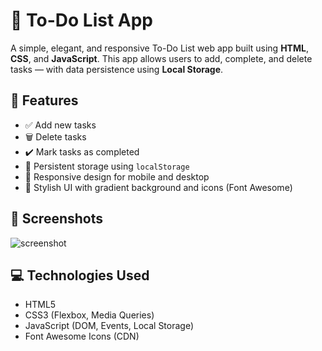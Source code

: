 # 📝 To-Do List App

A simple, elegant, and responsive To-Do List web app built using **HTML**, **CSS**, and **JavaScript**. This app allows users to add, complete, and delete tasks — with data persistence using **Local Storage**.

## 🚀 Features

- ✅ Add new tasks
- 🗑 Delete tasks
- ✔️ Mark tasks as completed
- 🔁 Persistent storage using `localStorage`
- 📱 Responsive design for mobile and desktop
- 🎨 Stylish UI with gradient background and icons (Font Awesome)

## 📸 Screenshots

![screenshot](./"C:\Users\WALTON\Pictures\Screenshots\to-do.png") <!-- Add a real screenshot file with this name or update path -->

## 💻 Technologies Used

- HTML5
- CSS3 (Flexbox, Media Queries)
- JavaScript (DOM, Events, Local Storage)
- Font Awesome Icons (CDN)

